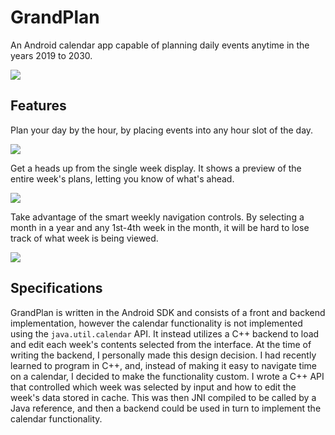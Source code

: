 ﻿# **GrandPlan**

An Android calendar app capable of planning daily events anytime in the years 2019 to 2030.

![](https://github.com/npweber/GrandPlan/raw/main/screenshots/Shot12.png)

## Features

Plan your day by the hour, by placing events into any hour slot of the day.

![](https://github.com/npweber/GrandPlan/raw/main/screenshots/Shot7.png)

Get a heads up from the single week display. It shows a preview of the entire week's plans, letting you know of what's ahead.

![](https://github.com/npweber/GrandPlan/raw/main/screenshots/Shot9.png)

Take advantage of the smart weekly navigation controls. By selecting a month in a year and any 1st-4th week in the month, it will be hard to lose track of what week is being viewed.

![](https://github.com/npweber/GrandPlan/raw/main/screenshots/Shot3.png)

## Specifications

GrandPlan is written in the Android SDK and consists of a front and backend implementation, however the calendar functionality is not implemented using the `java.util.calendar` API. It instead utilizes a C++ backend to load and edit each week's contents selected from the interface. At the time of writing the backend, I personally made this design decision. I had recently learned to program in C++, and, instead of making it easy to navigate time on a calendar, I decided to make the functionality custom. I wrote a C++ API that controlled which week was selected by input and how to edit the week's data stored in cache. This was then JNI compiled to be called by a Java reference, and then a backend could be used in turn to implement the calendar functionality.
